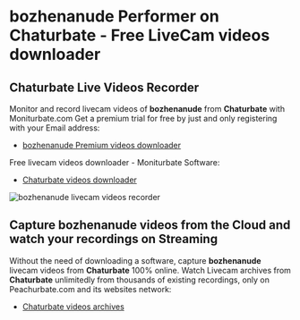 # bozhenanude Performer on Chaturbate - Free LiveCam videos downloader

## Chaturbate Live Videos Recorder

Monitor and record livecam videos of **bozhenanude** from **Chaturbate** with Moniturbate.com
Get a premium trial for free by just and only registering with your Email address:
* [bozhenanude Premium videos downloader](https://moniturbate.com/request-demo-licence-key.html)

Free livecam videos downloader - Moniturbate Software:
* [Chaturbate videos downloader](https://moniturbate.com/moniturbate-download-software.html)

![bozhenanude livecam videos recorder](https://peachurnet.com/templates/moniturbate-software.png)


## Capture bozhenanude videos from the Cloud and watch your recordings on Streaming

Without the need of downloading a software, capture **bozhenanude** livecam videos from **Chaturbate** 100% online.
Watch Livecam archives from **Chaturbate** unlimitedly from thousands of existing recordings, only on Peachurbate.com and its websites network:
* [Chaturbate videos archives](https://peachurnet.com/)